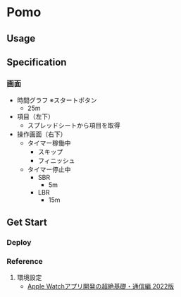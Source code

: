# Pomo

## Usage

## Specification
### 画面
* 時間グラフ ※スタートボタン
    * 25m
* 項目（左下）
    * スプレッドシートから項目を取得
* 操作画面（右下）
	* タイマー稼働中
		* スキップ
		* フィニッシュ
	* タイマー停止中
		* SBR
			* 5m
        * LBR
			* 15m

## Get Start

### Deploy

### Reference
1. 環境設定
    * [Apple Watchアプリ開発の超絶基礎・通信編 2022版](https://tech-blog.cloud-config.jp/2022-04-07-apple-watch-app-method/)